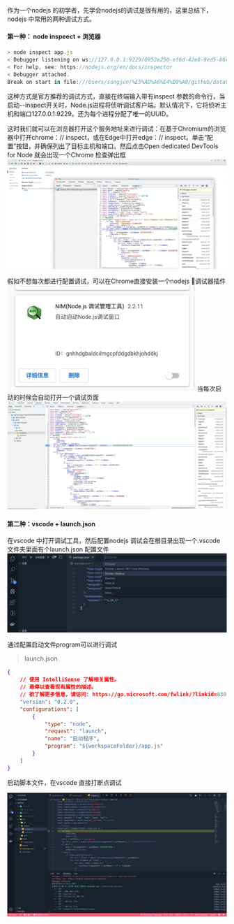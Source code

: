 作为一个nodejs 的初学者，先学会nodejs的调试是很有用的，这里总结下，nodejs 中常用的两种调试方式。

#### 第一种： node inspeect + 浏览器
```javascript
> node inspect app.js
< Debugger listening on ws://127.0.0.1:9229/0952e250-ef6d-42e8-8ed5-86c5c17e6311
< For help, see: https://nodejs.org/en/docs/inspector
< Debugger attached.
Break on start in file:///Users/songjun/%E5%AD%A6%E4%B9%A0/github/dataView/server/app.js:1
```

这种方式是官方推荐的调试方式，直接在终端输入带有inspect 参数的命令行，当启动--inspect开关时，Node.js进程将侦听调试客户端。默认情况下，它将侦听主机和端口127.0.0.1:9229。还为每个进程分配了唯一的UUID。

这时我们就可以在浏览器打开这个服务地址来进行调试：在基于Chromium的浏览器中打开chrome：// inspect，或在Edge中打开edge：// inspect。单击“配置”按钮，并确保列出了目标主机和端口。然后点击Open dedicated DevTools for Node 就会出现一个Chrome 检查弹出框
![Chrome调试](images/Chrome调试.png)

假如不想每次都进行配置调试，可以在Chrome直接安装一个nodejs 调试器插件
![node调试插件](images/node调试插件.png)
当每次启动的时候会自动打开一个调试页面
![node断点](images/node断点.png)


#### 第二种：vscode + launch.json
在vscode 中打开调试工具，然后配置nodejs 调试会在根目录出现一个.vscode 文件夹里面有个launch.json 配置文件
![](images/vscode调试.png)

通过配置启动文件program可以进行调试
> launch.json
```JSON
{
    // 使用 IntelliSense 了解相关属性。 
    // 悬停以查看现有属性的描述。
    // 欲了解更多信息，请访问: https://go.microsoft.com/fwlink/?linkid=830387
    "version": "0.2.0",
    "configurations": [
        {
            "type": "node",
            "request": "launch",
            "name": "启动程序",
            "program": "${workspaceFolder}/app.js"
        }
    ]
}
```
启动脚本文件，在vscode 直接打断点调试

![vscode端点调试](images/vscode端点调试.png)